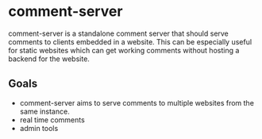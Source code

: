 # comment-server

comment-server is a standalone comment server that should serve comments to clients embedded in a website.
This can be especially useful for static websites which can get working comments without hosting a backend 
for the website. 

## Goals
* comment-server aims to serve comments to multiple websites from the same instance.
* real time comments
* admin tools
